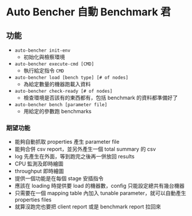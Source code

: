# Auto Bencher 自動 Benchmark 君

## 功能

- `auto-bencher init-env`
    - 初始化與檢察環境
- `auto-bencher execute-cmd [CMD]`
    - 執行給定指令 `CMD`
- `auto-bencher load [bench type] [# of nodes]`
    - 為給定數量的機器跑載入資料
- `auto-bencher check-ready [# of nodes]`
    - 檢查環境是否該有的東西都有，包括 benchmark 的資料都準備好了
- `auto-bencher bench [parameter file]`
    - 用給定的參數跑 benchmarks

### 期望功能

- 能夠自動抓取 properties 產生 parameter file
- 能夠合併 csv report，並另外產生一個 total summary 的 csv
- log 先產生在外面，等到跑完之後再一併放回 results
- CPU 監測及即時繪圖
- throughput 即時繪圖
- 提供一個功能是在每個 stage 安插指令
- 應該在 loading 時提供要 load 的機器數，config 只能設定總共有幾台機器
- 只需要在一個 mapping table 內加入 tunable parameter，就可以自動產生 properties files
- 就算沒跑完也要把 client report 或是 benchmark report 拉回來
